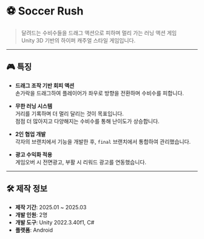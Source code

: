 # ⚽ Soccer Rush

> 달려드는 수비수들을 드래그 액션으로 피하며 멀리 가는 러닝 액션 게임  
> Unity 3D 기반의 하이퍼 캐주얼 스타일 게임입니다.

---

## 🎮 특징

- **드래그 조작 기반 회피 액션**  
  손가락을 드래그하여 플레이어가 좌우로 방향을 전환하며 수비수를 피합니다.

- **무한 러닝 시스템**  
  거리를 기록하며 더 멀리 달리는 것이 목표입니다.  
  점점 더 많아지고 다양해지는 수비수를 통해 난이도가 상승합니다.

- **2인 협업 개발**  
  각자의 브랜치에서 기능을 개발한 후, `final` 브랜치에서 통합하여 관리했습니다.

- **광고 수익화 적용**  
  게임오버 시 전면광고, 부활 시 리워드 광고를 연동했습니다.

---

## 🛠 제작 정보

- **제작 기간**: 2025.01 ~ 2025.03  
- **개발 인원**: 2명  
- **개발 도구**: Unity 2022.3.40f1, C#  
- **플랫폼**: Android  
